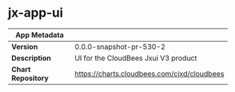 # jx-app-ui

|App Metadata||
|---|---|
| **Version** | 0.0.0-snapshot-pr-530-2 |
| **Description** | UI for the CloudBees Jxui V3 product |
| **Chart Repository** | https://charts.cloudbees.com/cjxd/cloudbees |
